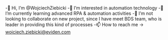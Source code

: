 -👋 Hi, I’m @WojciechZiebicki
-👀 I’m interested in automation technology
-🌱 I’m currently learning advanced RPA & automation activities 
-💞️ I’m not looking to collaborate on new project, since I have meet BDS team, who is leader in providing this kind of processes
-📫 How to reach me -> wojciech.ziebicki@eviden.com

<!---
WojciechZiebicki/WojciechZiebicki is a ✨ special ✨ repository because its `README.md` (this file) appears on your GitHub profile.
You can click the Preview link to take a look at your changes.
--->
